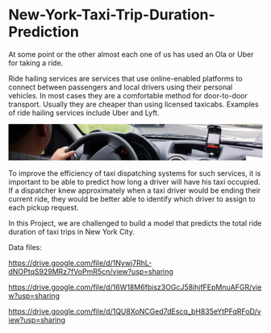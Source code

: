 # New-York-Taxi-Trip-Duration-Prediction

At some point or the other almost each one of us has used an Ola or Uber for taking a ride. 

Ride hailing services are services that use online-enabled platforms to connect between passengers and local drivers using their personal vehicles. In most cases they are a comfortable method for door-to-door transport. Usually they are cheaper than using licensed taxicabs. Examples of ride hailing services include Uber and Lyft.

<img src="2560px-Ride_hailing_services_Wikivoyage_banner.jpg">

To improve the efficiency of taxi dispatching systems for such services, it is important to be able to predict how long a driver will have his taxi occupied. If a dispatcher knew approximately when a taxi driver would be ending their current ride, they would be better able to identify which driver to assign to each pickup request.

In this Project, we are challenged to build a model that predicts the total ride duration of taxi trips in New York City.

Data files:

https://drive.google.com/file/d/1Nywj7RhL-dNOPtqS929MRz7fVoPmR5cn/view?usp=sharing

https://drive.google.com/file/d/16W18M6fbisz3OGcJ58ihjfFEpMnuAFGR/view?usp=sharing

https://drive.google.com/file/d/1QU8XoNCGed7dEscq_bH835eYtPFqRFoD/view?usp=sharing
